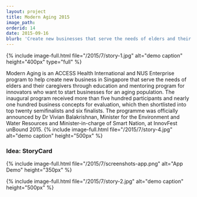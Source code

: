 ```yaml
---
layout: project
title: Modern Aging 2015
image_path: 
orderid: 14
date: 2015-09-16
blurb: 'Create new businesses that serve the needs of elders and their caregivers and help people live better '
---
```

{% include image-full.html file="/2015/7/story-1.jpg" alt="demo caption" height="400px" type="full" %}

Modern Aging is an ACCESS Health International and NUS Enterprise program to help create new business in Singapore that serve the needs of elders and their caregivers through education and mentoring program for innovators who want to start businesses for an aging population. The inaugural program received more than five hundred participants and nearly one hundred business concepts for evaluation, which then shortlisted into  top twenty semifinalists and six finalists. The programme was officially announced by Dr Vivian Balakrishnan, Minister for the Environment and Water Resources and Minister-in-charge of Smart Nation, at InnovFest unBound 2015. 
{% include image-full.html file="/2015/7/story-4.jpg" alt="demo caption" height="500px" %}
<!--more-->

### Idea: StoryCard
{% include image-full.html file="/2015/7/screenshots-app.png" alt="App Demo" height="350px" %}

{% include image-full.html file="/2015/7/story-2.jpg" alt="demo caption" height="500px"  %}